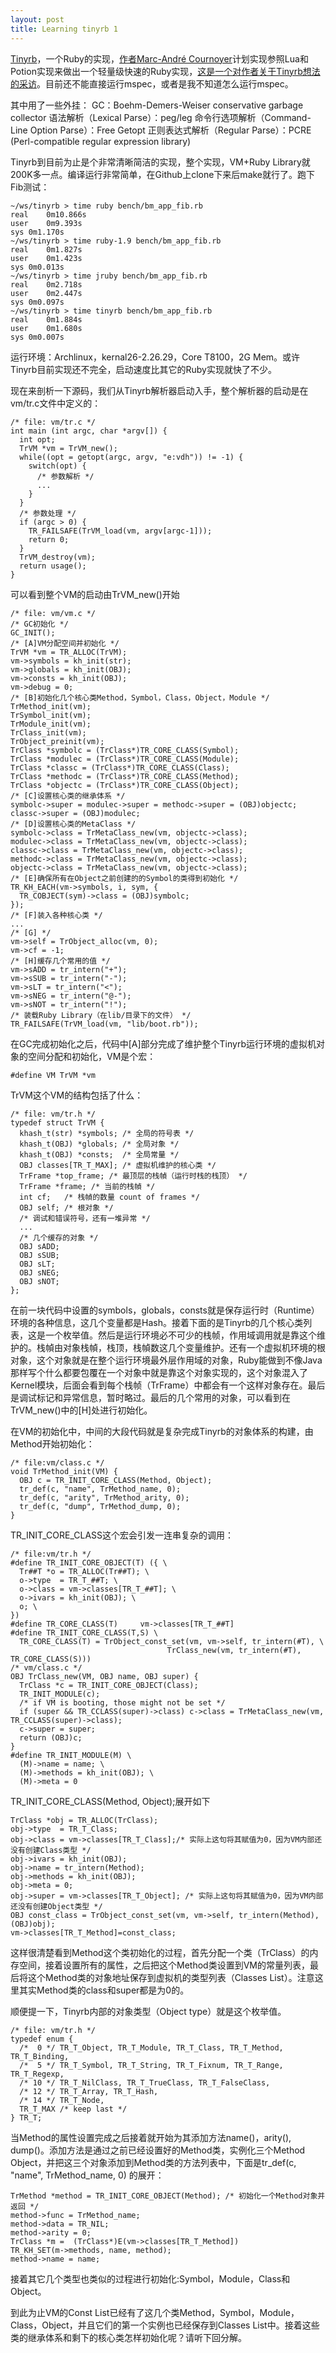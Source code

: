 ```yaml
---
layout: post
title: Learning tinyrb 1
---
```


<a href="http://code.macournoyer.com/tinyrb/">Tinyrb</a>，一个Ruby的实现，<a href="http://macournoyer.com">作者Marc-André Cournoyer</a>计划实现参照Lua和Potion实现来做出一个轻量级快速的Ruby实现，<a href="http://on-ruby.blogspot.com/2009/02/tinyrb-interview.html">这是一个对作者关于Tinyrb想法的采访</a>。目前还不能直接运行mspec，或者是我不知道怎么运行mspec。

其中用了一些外挂：
GC：Boehm-Demers-Weiser conservative garbage collector
语法解析（Lexical Parse）：peg/leg
命令行选项解析（Command-Line Option Parse）：Free Getopt
正则表达式解析（Regular Parse）：PCRE (Perl-compatible regular expression library)

Tinyrb到目前为止是个非常清晰简洁的实现，整个实现，VM+Ruby Library就200K多一点。编译运行非常简单，在Github上clone下来后make就行了。跑下Fib测试：

    ~/ws/tinyrb > time ruby bench/bm_app_fib.rb 
    real	0m10.866s
    user	0m9.393s
    sys	0m1.170s
    ~/ws/tinyrb > time ruby-1.9 bench/bm_app_fib.rb 
    real	0m1.827s
    user	0m1.423s
    sys	0m0.013s
    ~/ws/tinyrb > time jruby bench/bm_app_fib.rb 
    real	0m2.718s
    user	0m2.447s
    sys	0m0.097s
    ~/ws/tinyrb > time tinyrb bench/bm_app_fib.rb 
    real	0m1.884s
    user	0m1.680s
    sys	0m0.007s

运行环境：Archlinux，kernal26-2.26.29，Core T8100，2G Mem。或许Tinyrb目前实现还不完全，启动速度比其它的Ruby实现就快了不少。

现在来剖析一下源码，我们从Tinyrb解析器启动入手，整个解析器的启动是在vm/tr.c文件中定义的：

    /* file: vm/tr.c */
    int main (int argc, char *argv[]) {
      int opt;
      TrVM *vm = TrVM_new();
      while((opt = getopt(argc, argv, "e:vdh")) != -1) {
        switch(opt) {
          /* 参数解析 */
          ...
        }
      }
      /* 参数处理 */
      if (argc > 0) {
        TR_FAILSAFE(TrVM_load(vm, argv[argc-1]));
        return 0;
      }
      TrVM_destroy(vm);
      return usage();
    }

可以看到整个VM的启动由TrVM_new()开始

    /* file: vm/vm.c */
    /* GC初始化 */
    GC_INIT();
    /* [A]VM分配空间并初始化 */
    TrVM *vm = TR_ALLOC(TrVM);
    vm->symbols = kh_init(str);
    vm->globals = kh_init(OBJ);
    vm->consts = kh_init(OBJ);
    vm->debug = 0;
    /* [B]初始化几个核心类Method，Symbol，Class，Object，Module */
    TrMethod_init(vm);
    TrSymbol_init(vm);
    TrModule_init(vm);
    TrClass_init(vm);
    TrObject_preinit(vm);
    TrClass *symbolc = (TrClass*)TR_CORE_CLASS(Symbol);
    TrClass *modulec = (TrClass*)TR_CORE_CLASS(Module);
    TrClass *classc = (TrClass*)TR_CORE_CLASS(Class);
    TrClass *methodc = (TrClass*)TR_CORE_CLASS(Method);
    TrClass *objectc = (TrClass*)TR_CORE_CLASS(Object);
    /* [C]设置核心类的继承体系 */
    symbolc->super = modulec->super = methodc->super = (OBJ)objectc;
    classc->super = (OBJ)modulec;
    /* [D]设置核心类的MetaClass */
    symbolc->class = TrMetaClass_new(vm, objectc->class);
    modulec->class = TrMetaClass_new(vm, objectc->class);
    classc->class = TrMetaClass_new(vm, objectc->class);
    methodc->class = TrMetaClass_new(vm, objectc->class);
    objectc->class = TrMetaClass_new(vm, objectc->class);
    /* [E]确保所有在Object之前创建的的Symbol的类得到初始化 */
    TR_KH_EACH(vm->symbols, i, sym, {
      TR_COBJECT(sym)->class = (OBJ)symbolc;
    });
    /* [F]装入各种核心类 */
    ... 
    /* [G] */
    vm->self = TrObject_alloc(vm, 0);
    vm->cf = -1;
    /* [H]缓存几个常用的值 */
    vm->sADD = tr_intern("+");
    vm->sSUB = tr_intern("-");
    vm->sLT = tr_intern("<");
    vm->sNEG = tr_intern("@-");
    vm->sNOT = tr_intern("!");
    /* 装载Ruby Library（在lib/目录下的文件） */
    TR_FAILSAFE(TrVM_load(vm, "lib/boot.rb"));

在GC完成初始化之后，代码中[A]部分完成了维护整个Tinyrb运行环境的虚拟机对象的空间分配和初始化，VM是个宏：

    #define VM TrVM *vm

TrVM这个VM的结构包括了什么：

    /* file: vm/tr.h */
    typedef struct TrVM {
      khash_t(str) *symbols; /* 全局的符号表 */
      khash_t(OBJ) *globals; /* 全局对象 */
      khash_t(OBJ) *consts;  /* 全局常量 */
      OBJ classes[TR_T_MAX]; /* 虚拟机维护的核心类 */
      TrFrame *top_frame; /* 最顶层的栈幀（运行时栈的栈顶） */
      TrFrame *frame; /* 当前的栈幀 */
      int cf;   /* 栈幀的数量 count of frames */
      OBJ self; /* 根对象 */
      /* 调试和错误符号，还有一堆异常 */
      ...
      /* 几个缓存的对象 */
      OBJ sADD;
      OBJ sSUB;
      OBJ sLT;
      OBJ sNEG;
      OBJ sNOT;
    };

在前一块代码中设置的symbols，globals，consts就是保存运行时（Runtime）环境的各种信息，这几个变量都是Hash。接着下面的是Tinyrb的几个核心类列表，这是一个枚举值。然后是运行环境必不可少的栈帧，作用域调用就是靠这个维护的。栈幀由对象栈幀，栈顶，栈幀数这几个变量维护。还有一个虚拟机环境的根对象，这个对象就是在整个运行环境最外层作用域的对象，Ruby能做到不像Java那样写个什么都要包覆在一个对象中就是靠这个对象实现的，这个对象混入了Kernel模块，后面会看到每个栈帧（TrFrame）中都会有一个这样对象存在。最后是调试标记和异常信息，暂时略过。最后的几个常用的对象，可以看到在TrVM_new()中的[H]处进行初始化。

在VM的初始化中，中间的大段代码就是复杂完成Tinyrb的对象体系的构建，由Method开始初始化：

    /* file:vm/class.c */
    void TrMethod_init(VM) {
      OBJ c = TR_INIT_CORE_CLASS(Method, Object);
      tr_def(c, "name", TrMethod_name, 0);
      tr_def(c, "arity", TrMethod_arity, 0);
      tr_def(c, "dump", TrMethod_dump, 0);
    }

TR_INIT_CORE_CLASS这个宏会引发一连串复杂的调用：

    /* file:vm/tr.h */  
    #define TR_INIT_CORE_OBJECT(T) ({ \
      Tr##T *o = TR_ALLOC(Tr##T); \
      o->type  = TR_T_##T; \
      o->class = vm->classes[TR_T_##T]; \
      o->ivars = kh_init(OBJ); \
      o; \
    })
    #define TR_CORE_CLASS(T)     vm->classes[TR_T_##T]
    #define TR_INIT_CORE_CLASS(T,S) \
      TR_CORE_CLASS(T) = TrObject_const_set(vm, vm->self, tr_intern(#T), \
                                       TrClass_new(vm, tr_intern(#T), TR_CORE_CLASS(S)))
    /* vm/class.c */        
    OBJ TrClass_new(VM, OBJ name, OBJ super) {
      TrClass *c = TR_INIT_CORE_OBJECT(Class);
      TR_INIT_MODULE(c);
      /* if VM is booting, those might not be set */
      if (super && TR_CCLASS(super)->class) c->class = TrMetaClass_new(vm, TR_CCLASS(super)->class);
      c->super = super;
      return (OBJ)c;
    }
    #define TR_INIT_MODULE(M) \
      (M)->name = name; \
      (M)->methods = kh_init(OBJ); \
      (M)->meta = 0

TR_INIT_CORE_CLASS(Method, Object);展开如下

    TrClass *obj = TR_ALLOC(TrClass);
    obj->type  = TR_T_Class;
    obj->class = vm->classes[TR_T_Class];/* 实际上这句将其赋值为0，因为VM内部还没有创建Class类型 */
    obj->ivars = kh_init(OBJ); 
    obj->name = tr_intern(Method);
    obj->methods = kh_init(OBJ);
    obj->meta = 0;
    obj->super = vm->classes[TR_T_Object]; /* 实际上这句将其赋值为0，因为VM内部还没有创建Object类型 */
    OBJ const_class = TrObject_const_set(vm, vm->self, tr_intern(Method), (OBJ)obj);
    vm->classes[TR_T_Method]=const_class;

这样很清楚看到Method这个类初始化的过程，首先分配一个类（TrClass）的内存空间，接着设置所有的属性，之后把这个Method类设置到VM的常量列表，最后将这个Method类的对象地址保存到虚拟机的类型列表（Classes List）。注意这里其实Method类的class和super都是为0的。

顺便提一下，Tinyrb内部的对象类型（Object type）就是这个枚举值。

    /* file: vm/tr.h */
    typedef enum {
      /*  0 */ TR_T_Object, TR_T_Module, TR_T_Class, TR_T_Method, TR_T_Binding,
      /*  5 */ TR_T_Symbol, TR_T_String, TR_T_Fixnum, TR_T_Range, TR_T_Regexp,
      /* 10 */ TR_T_NilClass, TR_T_TrueClass, TR_T_FalseClass,
      /* 12 */ TR_T_Array, TR_T_Hash,
      /* 14 */ TR_T_Node,
      TR_T_MAX /* keep last */
    } TR_T;

当Method的属性设置完成之后接着就开始为其添加方法name()，arity(), dump()。添加方法是通过之前已经设置好的Method类，实例化三个Method Object，并把这三个对象添加到Method类的方法列表中，下面是tr_def(c, "name", TrMethod_name, 0) 的展开：

    TrMethod *method = TR_INIT_CORE_OBJECT(Method); /* 初始化一个Method对象并返回 */
    method->func = TrMethod_name;
    method->data = TR_NIL;
    method->arity = 0;
    TrClass *m =  (TrClass*)E(vm->classes[TR_T_Method])
    TR_KH_SET(m->methods, name, method);
    method->name = name;

接着其它几个类型也类似的过程进行初始化:Symbol，Module，Class和Object。

到此为止VM的Const List已经有了这几个类Method，Symbol，Module，Class，Object，并且它们的第一个实例也已经保存到Classes List中。接着这些类的继承体系和剩下的核心类怎样初始化呢？请听下回分解。
